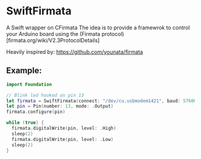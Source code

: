 # SwiftFirmata
A Swift wrapper on CFirmata
The idea is to provide a framewrok to control your Arduino board using the (Firmata protocol)[firmata.org/wiki/V2.3ProtocolDetails]

Heavily inspired by: https://github.com/younata/firmata

## Example:

```swift
import Foundation

// Blink led hooked on pin 13
let firmata = SwiftFirmata(connect: "/dev/cu.usbmodem1421", baud: 57600)
let pin = Pin(number: 13, mode: .Output)
firmata.configure(pin)

while (true) {
  firmata.digitalWrite(pin, level: .High)
  sleep(2)
  firmata.digitalWrite(pin, level: .Low)
  sleep(2)
}
```
